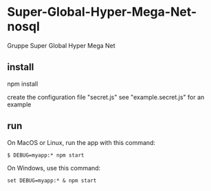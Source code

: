 # Super-Global-Hyper-Mega-Net-nosql
Gruppe Super Global Hyper Mega Net 

<h2>install</h2>

 npm install

 create the configuration file "secret.js" see "example.secret.js" for an example
<h2>run</h2>

On MacOS or Linux, run the app with this command:


<code>$ DEBUG=myapp:* npm start</code>


On Windows, use this command:

<code>set DEBUG=myapp:* & npm start</code>
